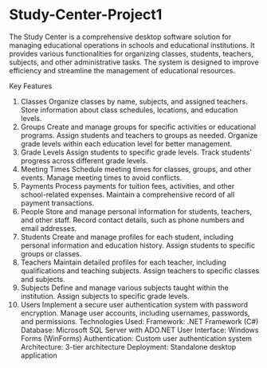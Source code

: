 # Study-Center-Project1
The Study Center is a comprehensive desktop software solution for managing educational operations in schools and educational institutions. It provides various functionalities for organizing classes, students, teachers, subjects, and other administrative tasks. The system is designed to improve efficiency and streamline the management of educational resources.

Key Features
1. Classes
Organize classes by name, subjects, and assigned teachers.
Store information about class schedules, locations, and education levels.
2. Groups
Create and manage groups for specific activities or educational programs.
Assign students and teachers to groups as needed.
Organize grade levels within each education level for better management.
3. Grade Levels
Assign students to specific grade levels.
Track students' progress across different grade levels.
4. Meeting Times
Schedule meeting times for classes, groups, and other events.
Manage meeting times to avoid conflicts.
5. Payments
Process payments for tuition fees, activities, and other school-related expenses.
Maintain a comprehensive record of all payment transactions.
6. People
Store and manage personal information for students, teachers, and other staff.
Record contact details, such as phone numbers and email addresses.
7. Students
Create and manage profiles for each student, including personal information and education history.
Assign students to specific groups or classes.
8. Teachers
Maintain detailed profiles for each teacher, including qualifications and teaching subjects.
Assign teachers to specific classes and subjects.
9. Subjects
Define and manage various subjects taught within the institution.
Assign subjects to specific grade levels.
10. Users
Implement a secure user authentication system with password encryption.
Manage user accounts, including usernames, passwords, and permissions.
Technologies Used:
Framework: .NET Framework (C#)
Database: Microsoft SQL Server with ADO.NET
User Interface: Windows Forms (WinForms)
Authentication: Custom user authentication system
Architecture: 3-tier architecture
Deployment: Standalone desktop application
